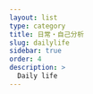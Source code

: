 ```yaml
---
layout: list
type: category
title: 日常・自己分析
slug: dailylife
sidebar: true
order: 4
description: >
  Daily life
---
```

